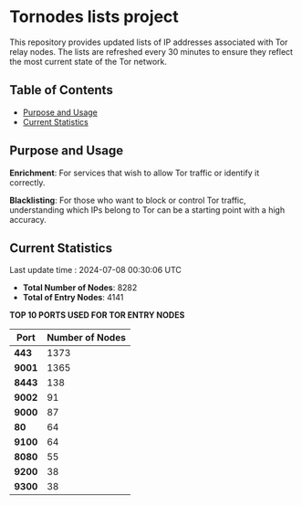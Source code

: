 # Tornodes lists project

This repository provides updated lists of IP addresses associated with Tor relay nodes. The lists are refreshed every 30 minutes to ensure they reflect the most current state of the Tor network.

## Table of Contents

- [Purpose and Usage](#purpose-and-usage)
- [Current Statistics](#current-statistics)


## Purpose and Usage

**Enrichment**: For services that wish to allow Tor traffic or identify it correctly.

**Blacklisting**: For those who want to block or control Tor traffic, understanding which IPs belong to Tor can be a starting point with a high accuracy.

## Current Statistics

Last update time : 2024-07-08 00:30:06 UTC

- **Total Number of Nodes**: 8282
- **Total of Entry Nodes**: 4141

**TOP 10 PORTS USED FOR TOR ENTRY NODES**

| **Port** | **Number of Nodes** |
|------|-----------------|
| **443**   | 1373  |
| **9001**   | 1365  |
| **8443**   | 138  |
| **9002**   | 91  |
| **9000**   | 87  |
| **80**   | 64  |
| **9100**   | 64  |
| **8080**   | 55  |
| **9200**   | 38  |
| **9300**   | 38  |

